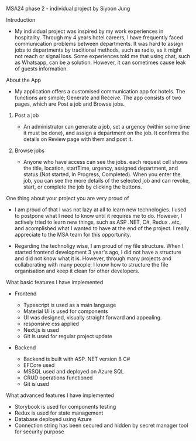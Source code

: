 MSA24 phase 2 - individual project by Siyoon Jung


Introduction
- My individual project was inspired by my work experiences in hospitality. Through my 4 years hotel careers, I have frequently faced communication problems between departments. It was hard to assign jobs to departments by traditional methods, such as radio, as it might not reach or signal loss. Some experiences told me that using chat, such as Whatsapp, can be a solution. However, it can sometimes cause leak of guests information.

About the App
- My application offers a customised communication app for hotels. The functions are simple; Generate and Receive. The app consists of two pages, which are Post a job and Browse jobs.

1. Post a job
   - An administrator can generate a job, set a urgency (within some time it must be done), and assign a department on the job. It confirms the details on Review page with them and post it.
   
3. Browse jobs
   - Anyone who have access can see the jobs. each request cell shows the title, location, startTime, urgency, assigned department, and status (Not started, In Progress, Completed). When you enter the job, you can see the more details of the selected job and can revoke, start, or complete the job by clicking the buttons.


One thing about your project you are very proud of
- I am proud of that I was not lazy at all to learn new technologies. I used to postpone what I need to know until it requires me to do. However, I actively tried to learn new things, such as ASP .NET, C#, Redux ..etc, and acomplished what I wanted to have at the end of the project. I really appreciate to the MSA team for this opportunity.

- Regarding the technoligy wise, I am proud of my file structure. When I started frontend development 3 year's ago, I did not have a structure and did not know what it is. However, through many projects and collaborating with many people, I know how to structure the file organisation and keep it clean for other developers.

What basic features I have implemented
- Frontend
  - Typescript is used as a main language
  - Material UI is used for components
  - UI was designed, visually straight forward and appealing.
  - responsive css applied
  - Next.js is used
  - Git is used for regular project update

- Backend
  - Backend is built with ASP. NET version 8 C#
  - EFCore used
  - MSSQL used and deployed on Azure SQL
  - CRUD operations functioned
  - Git is used

What advanced features I have implemented
- Storybook is used for components testing
- Redux is used for state management
- Database deployed using Azure
- Connection string has been secured and hidden by secret manager tool for security purpose
